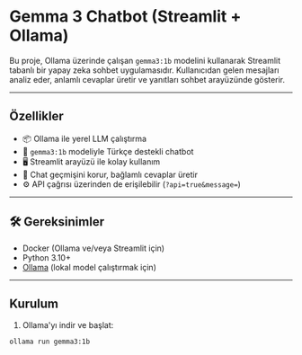 # Gemma 3 Chatbot (Streamlit + Ollama)

Bu proje, Ollama üzerinde çalışan `gemma3:1b` modelini kullanarak Streamlit tabanlı bir yapay zeka sohbet uygulamasıdır. Kullanıcıdan gelen mesajları analiz eder, anlamlı cevaplar üretir ve yanıtları sohbet arayüzünde gösterir.

---

## Özellikler

- 📦 Ollama ile yerel LLM çalıştırma
- 🧠 `gemma3:1b` modeliyle Türkçe destekli chatbot
- 🖥️ Streamlit arayüzü ile kolay kullanım
- 💬 Chat geçmişini korur, bağlamlı cevaplar üretir
- ⚙️ API çağrısı üzerinden de erişilebilir (`?api=true&message=`)

---

## 🛠 Gereksinimler

- Docker (Ollama ve/veya Streamlit için)
- Python 3.10+
- [Ollama](https://ollama.com) (lokal model çalıştırmak için)

---

##  Kurulum

1. Ollama'yı indir ve başlat:

```bash
ollama run gemma3:1b
